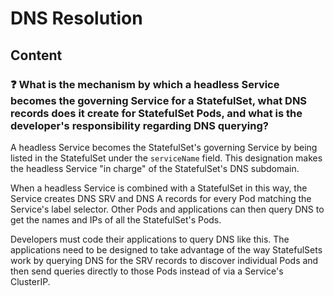 # DNS Resolution

## Content

### ❓ What is the mechanism by which a headless Service becomes the governing Service for a StatefulSet, what DNS records does it create for StatefulSet Pods, and what is the developer's responsibility regarding DNS querying?
A headless Service becomes the StatefulSet's governing Service by being listed in the StatefulSet under the `serviceName` field. This designation makes the headless Service "in charge" of the StatefulSet's DNS subdomain.

When a headless Service is combined with a StatefulSet in this way, the Service creates DNS SRV and DNS A records for every Pod matching the Service's label selector. Other Pods and applications can then query DNS to get the names and IPs of all the StatefulSet's Pods.

Developers must code their applications to query DNS like this. The applications need to be designed to take advantage of the way StatefulSets work by querying DNS for the SRV records to discover individual Pods and then send queries directly to those Pods instead of via a Service's ClusterIP.

